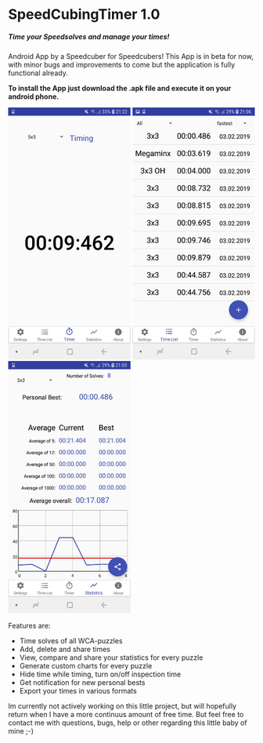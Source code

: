 # SpeedCubingTimer 1.0
##### Time your Speedsolves and manage your times!
Android App by a Speedcuber for Speedcubers! This App is in beta for now, with minor bugs and improvements to come but the application is fully functional already.

**To install the App just download the .apk file and execute it on your android phone.**

<img src="images/timing.jpg" alt="drawing" width="250"/> <img src="images/list.jpg" alt="drawing" width="250"/> <img src="images/statistic.jpg" alt="drawing" width="250"/>

Features are:

- Time solves of all WCA-puzzles
- Add, delete and share times
- View, compare and share your statistics for every puzzle
- Generate custom charts for every puzzle
- Hide time while timing, turn on/off inspection time
- Get notification for new personal bests
- Export your times in various formats

Im currently not actively working on this little project, but will hopefully return when I have a more continuus amount of free time. But feel free to contact me with questions, bugs, help or other regarding this little baby of mine ;-)

